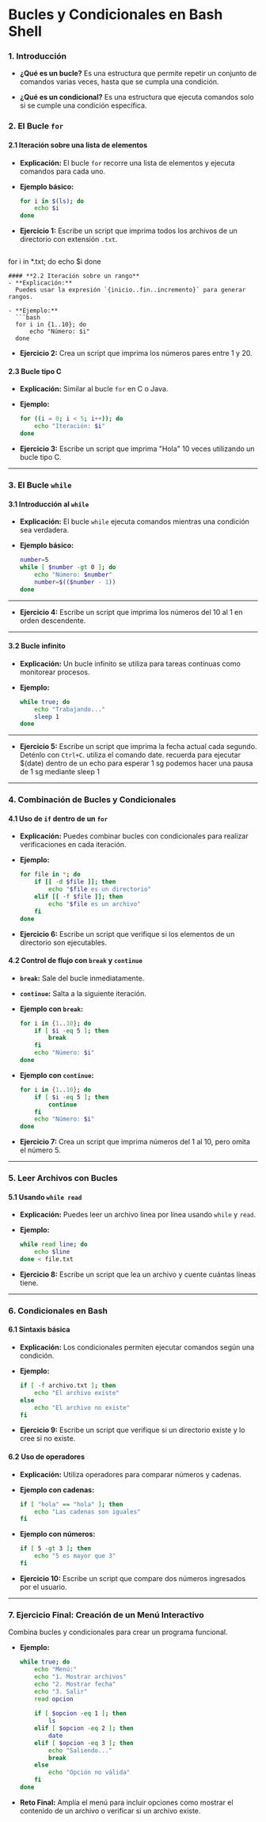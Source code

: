 # Bucles y Condicionales en Bash Shell

### **1. Introducción**

- **¿Qué es un bucle?**
  Es una estructura que permite repetir un conjunto de comandos varias veces, hasta que se cumpla una condición.
  
- **¿Qué es un condicional?**
  Es una estructura que ejecuta comandos solo si se cumple una condición específica.


### **2. El Bucle `for`**
#### **2.1 Iteración sobre una lista de elementos**
- **Explicación:**
  El bucle `for` recorre una lista de elementos y ejecuta comandos para cada uno.

- **Ejemplo básico:**
  ```bash
  for i in $(ls); do
      echo $i
  done
  ```

- **Ejercicio 1:**
  Escribe un script que imprima todos los archivos de un directorio con extensión `.txt`.
  ```bash
for i in *.txt; do
    echo $i 
done
```
#### **2.2 Iteración sobre un rango**
- **Explicación:**
  Puedes usar la expresión `{inicio..fin..incremento}` para generar rangos.

- **Ejemplo:**
  ```bash
  for i in {1..10}; do
      echo "Número: $i"
  done
  ```

- **Ejercicio 2:**
  Crea un script que imprima los números pares entre 1 y 20.

#### **2.3 Bucle tipo C**
- **Explicación:**
  Similar al bucle `for` en C o Java.

- **Ejemplo:**
  ```bash
  for ((i = 0; i < 5; i++)); do
      echo "Iteración: $i"
  done
  ```

- **Ejercicio 3:**
  Escribe un script que imprima "Hola" 10 veces utilizando un bucle tipo C.

---

### **3. El Bucle `while`**
#### **3.1 Introducción al `while`**
- **Explicación:**
  El bucle `while` ejecuta comandos mientras una condición sea verdadera.

- **Ejemplo básico:**
  ```bash
  number=5
  while [ $number -gt 0 ]; do
      echo "Número: $number"
      number=$(($number - 1))
  done
  ```
---
- **Ejercicio 4:**
  Escribe un script que imprima los números del 10 al 1 en orden descendente.
---

#### **3.2 Bucle infinito**
- **Explicación:**
  Un bucle infinito se utiliza para tareas continuas como monitorear procesos.

- **Ejemplo:**
  ```bash
  while true; do
      echo "Trabajando..."
      sleep 1
  done
  ```
---
- **Ejercicio 5:**
  Escribe un script que imprima la fecha actual cada segundo. Deténlo con `Ctrl+C`.
  utiliza el comando date. recuerda para ejecutar $(date) dentro de un echo
  para esperar 1 sg podemos hacer una pausa de 1 sg mediante sleep 1

---

### **4. Combinación de Bucles y Condicionales**
#### **4.1 Uso de `if` dentro de un `for`**
- **Explicación:**
  Puedes combinar bucles con condicionales para realizar verificaciones en cada iteración.

- **Ejemplo:**
  ```bash
  for file in *; do
      if [[ -d $file ]]; then
          echo "$file es un directorio"
      elif [[ -f $file ]]; then
          echo "$file es un archivo"
      fi
  done
  ```

- **Ejercicio 6:**
  Escribe un script que verifique si los elementos de un directorio son ejecutables.

#### **4.2 Control de flujo con `break` y `continue`**
- **`break`:** Sale del bucle inmediatamente.
- **`continue`:** Salta a la siguiente iteración.

- **Ejemplo con `break`:**
  ```bash
  for i in {1..10}; do
      if [ $i -eq 5 ]; then
          break
      fi
      echo "Número: $i"
  done
  ```

- **Ejemplo con `continue`:**
  ```bash
  for i in {1..10}; do
      if [ $i -eq 5 ]; then
          continue
      fi
      echo "Número: $i"
  done
  ```

- **Ejercicio 7:**
  Crea un script que imprima números del 1 al 10, pero omita el número 5.

---

### **5. Leer Archivos con Bucles**
#### **5.1 Usando `while read`**
- **Explicación:**
  Puedes leer un archivo línea por línea usando `while` y `read`.

- **Ejemplo:**
  ```bash
  while read line; do
      echo $line
  done < file.txt
  ```

- **Ejercicio 8:**
  Escribe un script que lea un archivo y cuente cuántas líneas tiene.

---

### **6. Condicionales en Bash**
#### **6.1 Sintaxis básica**
- **Explicación:**
  Los condicionales permiten ejecutar comandos según una condición.

- **Ejemplo:**
  ```bash
  if [ -f archivo.txt ]; then
      echo "El archivo existe"
  else
      echo "El archivo no existe"
  fi
  ```

- **Ejercicio 9:**
  Escribe un script que verifique si un directorio existe y lo cree si no existe.

#### **6.2 Uso de operadores**
- **Explicación:**
  Utiliza operadores para comparar números y cadenas.

- **Ejemplo con cadenas:**
  ```bash
  if [ "hola" == "hola" ]; then
      echo "Las cadenas son iguales"
  fi
  ```

- **Ejemplo con números:**
  ```bash
  if [ 5 -gt 3 ]; then
      echo "5 es mayor que 3"
  fi
  ```

- **Ejercicio 10:**
  Escribe un script que compare dos números ingresados por el usuario.

---

### **7. Ejercicio Final: Creación de un Menú Interactivo**
 Combina bucles y condicionales para crear un programa funcional.

- **Ejemplo:**
  ```bash
  while true; do
      echo "Menú:"
      echo "1. Mostrar archivos"
      echo "2. Mostrar fecha"
      echo "3. Salir"
      read opcion
      
      if [ $opcion -eq 1 ]; then
          ls
      elif [ $opcion -eq 2 ]; then
          date
      elif [ $opcion -eq 3 ]; then
          echo "Saliendo..."
          break
      else
          echo "Opción no válida"
      fi
  done
  ```

- **Reto Final:**
  Amplía el menú para incluir opciones como mostrar el contenido de un archivo o verificar si un archivo existe.
